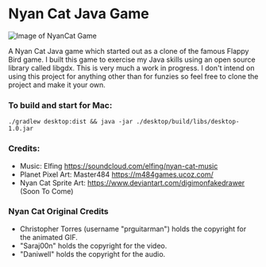 # Nyan Cat Java Game

![Image of NyanCat Game](https://i.imgur.com/vtPmpK2.png)

A Nyan Cat Java game which started out as a clone of the famous Flappy Bird game.
I built this game to exercise my Java skills using an open source library called libgdx.
This is very much a work in progress. I don't intend on using this project for anything other than for funzies so feel free to clone the project and make it your own.

### To build and start for Mac: 

`./gradlew desktop:dist && java -jar ./desktop/build/libs/desktop-1.0.jar`

### Credits:
- Music: Elfing https://soundcloud.com/elfing/nyan-cat-music
- Planet Pixel Art: Master484 https://m484games.ucoz.com/
- Nyan Cat Sprite Art: https://www.deviantart.com/digimonfakedrawer (Soon To Come)

### Nyan Cat Original Credits
- Christopher Torres (username "prguitarman") holds the copyright for the animated GIF.
- "Saraj00n" holds the copyright for the video.
- "Daniwell" holds the copyright for the audio.
